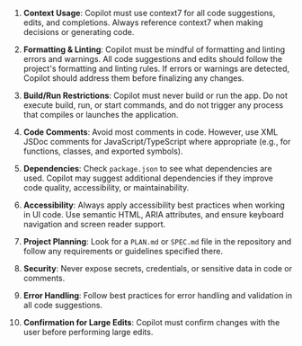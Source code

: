 1. **Context Usage**: Copilot must use context7 for all code suggestions, edits, and completions. Always reference context7 when making decisions or generating code.

2. **Formatting & Linting**: Copilot must be mindful of formatting and linting errors and warnings. All code suggestions and edits should follow the project's formatting and linting rules. If errors or warnings are detected, Copilot should address them before finalizing any changes.

3. **Build/Run Restrictions**: Copilot must never build or run the app. Do not execute build, run, or start commands, and do not trigger any process that compiles or launches the application.

4. **Code Comments**: Avoid most comments in code. However, use XML JSDoc comments for JavaScript/TypeScript where appropriate (e.g., for functions, classes, and exported symbols).

5. **Dependencies**: Check `package.json` to see what dependencies are used. Copilot may suggest additional dependencies if they improve code quality, accessibility, or maintainability.

6. **Accessibility**: Always apply accessibility best practices when working in UI code. Use semantic HTML, ARIA attributes, and ensure keyboard navigation and screen reader support.

7. **Project Planning**: Look for a `PLAN.md` or `SPEC.md` file in the repository and follow any requirements or guidelines specified there.

8. **Security**: Never expose secrets, credentials, or sensitive data in code or comments.

9. **Error Handling**: Follow best practices for error handling and validation in all code suggestions.

10. **Confirmation for Large Edits**: Copilot must confirm changes with the user before performing large edits.
